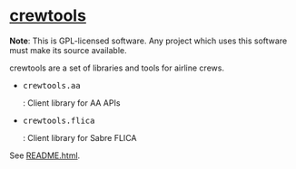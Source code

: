 # [crewtools](https://github.com/ironcitysoftware/crewtools)

<b>Note</b>: This is GPL-licensed software.  Any project which uses this software
must make its source available.

crewtools are a set of libraries and tools for airline crews.

<ul>
  <li><pre>crewtools.aa</pre> : Client library for AA APIs</li>
  <li><pre>crewtools.flica</pre> : Client library for Sabre FLICA</li>
</ul>

See [README.html](https://rawgit.com/ironcitysoftware/crewtools/master/README.html).
